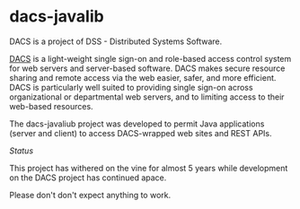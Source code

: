 # dacs-javalib

DACS is a project of DSS - Distributed Systems Software.

[DACS](http://dacs.dss.ca) is a light-weight single sign-on and role-based access control system for
web servers and server-based software. 
DACS makes secure resource sharing and remote access via the 
web easier, safer, and more efficient. 
DACS is particularly well suited to providing single sign-on across organizational or departmental web servers, 
and to limiting access to their web-based resources.

The dacs-javaliub project was developed to permit Java applications (server and client) to access DACS-wrapped 
web sites and REST APIs.

*Status*

This project has withered on the vine for almost 5 years while development on the DACS project has continued apace.

Please don't don't expect anything to work. 



